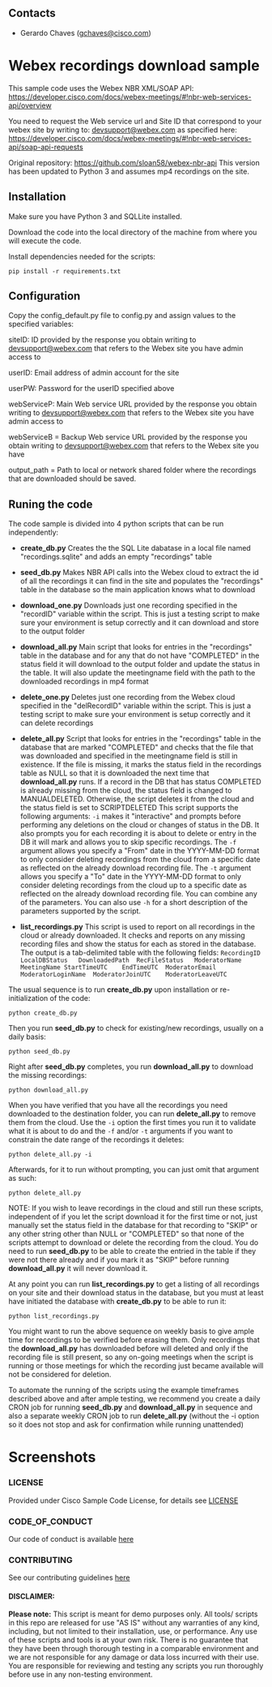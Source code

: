 ## Contacts
* Gerardo Chaves (gchaves@cisco.com)


# Webex recordings download sample

This sample code uses the Webex NBR XML/SOAP API: https://developer.cisco.com/docs/webex-meetings/#!nbr-web-services-api/overview

You need to request the Web service url and Site ID that correspond to your webex site by writing to: devsupport@webex.com
as specified here:  https://developer.cisco.com/docs/webex-meetings/#!nbr-web-services-api/soap-api-requests

Original repository: https://github.com/sloan58/webex-nbr-api 
This version has been updated to Python 3 and assumes mp4 recordings on the site. 

## Installation 

Make sure you have Python 3 and SQLLite installed.

Download the code into the local directory of the machine from where you will execute the code. 

Install dependencies needed for the scripts:

``` pip install -r requirements.txt ```



## Configuration

Copy the config_default.py file to config.py and 
assign values to the specified variables:  

siteID:  ID provided by the response you obtain writing to devsupport@webex.com that refers to the Webex site you have admin access to

userID: Email address of admin account for the site

userPW: Password for the userID specified above

webServiceP: Main Web service URL provided by the response you obtain writing to devsupport@webex.com that refers to the Webex site you have admin access to

webServiceB = Backup Web service URL provided by the response you obtain writing to devsupport@webex.com that refers to the Webex site you have

output_path = Path to local or network shared folder where the recordings that are downloaded should be saved.


## Runing the code

The code sample is divided into 4 python scripts that can be run independently:

- **create_db.py** Creates the the SQL Lite dabatase in a local file named "recordings.sqlite" and adds an empty "recordings" table

- **seed_db.py** Makes NBR API calls into the Webex cloud to extract the id of all the recordings it can find in the site and populates the "recordings" table in the database so the main application knows what to download

- **download_one.py** Downloads just one recording specified in the "recordID" variable within the script. This is just a testing script to make sure your environment is setup correctly and it can download and store to the output folder

- **download_all.py** Main script that looks for entries in the "recordings" table in the database and for any that do not have "COMPLETED" in the status field it will download to the output folder and update the status in the table. It will also update the meetingname field with the path to the downloaded recordings in mp4 format

- **delete_one.py** Deletes just one recording from the Webex cloud specified in the "delRecordID" variable within the script. This is just a testing script to make sure your environment is setup correctly and it can delete recordings

- **delete_all.py** Script that looks for entries in the "recordings" table in the database that are marked "COMPLETED" and checks that the file that was downloaded and specified in the meetingname field is still in existence. If the file is missing, it marks the status field in the recordings table as NULL so that it is downloaded the next time that **download_all.py** runs. 
 If a record in the DB that has status COMPLETED is already missing from the cloud, the status field is changed to MANUALDELETED. Otherwise, the script deletes it from the cloud and the status field is set to SCRIPTDELETED
 This script supports the following arguments:
 ```-i```  makes it "interactive" and prompts before performing any deletions on the cloud or changes of status in the DB. 
 It also prompts you for each recording it is about to delete or entry in the DB it will mark and allows you to skip specific recordings.
 The ```-f``` argument allows you specify a "From" date in the YYYY-MM-DD format to only consider deleting recordings from the cloud from a specific date as reflected on the already download recording file.
 The ```-t``` argument allows you specify a "To" date in the YYYY-MM-DD format to only consider deleting recordings from the cloud up to a specific date as reflected on the already download recording file. You can combine any of the parameters. You can also use ```-h``` for a short description of the parameters supported by the script. 
 
 
- **list_recordings.py** This script is used to report on all recordings in the cloud or already downloaded. It checks and reports on any missing recording files and 
show the status for each as stored in the database. The output is a tab-delimited table with the following fields: ```RecordingID	LocalDBStatus	DownloadedPath	RecFileStatus	ModeratorName	MeetingName	StartTimeUTC	EndTimeUTC	ModeratorEmail	ModeratorLoginName	ModeratorJoinUTC	ModeratorLeaveUTC	```

The usual sequence is to run **create_db.py** upon installation or re-initialization of the code:

```python create_db.py```

Then you run **seed_db.py** to check for existing/new recordings, usually on a daily basis:

```python seed_db.py```

Right after **seed_db.py** completes, you run **download_all.py** to download the missing recordings:

```python download_all.py```

When you have verified that you have all the recordings you need downloaded to the destination folder,
you can run **delete_all.py** to remove them from the cloud. Use the ```-i``` option the first times you run it to validate what it is about to do and the ```-f``` and/or ```-t``` arguments if you want to constrain the date range of the recordings it deletes: 

```python delete_all.py -i```

Afterwards, for it to run without prompting, you can just omit that argument as such: 

```python delete_all.py```

NOTE: If you wish to leave recordings in the cloud and still run these scripts, independent of if you let the script download it for the first time or not, 
just manually set the status field in the database for that recording to "SKIP" or any other string other than NULL or "COMPLETED" so that none of the scripts attempt to
download or delete the recording from the cloud. You do need to run **seed_db.py** to be able to create the entried in the table 
if they were not there already and if you mark it as "SKIP" before running **download_all.py** it will never download it.

At any point you can run **list_recordings.py** to get a listing of all recordings on your site and their download status in the database, but you must at least have initiated the 
database with **create_db.py** to be able to run it:

```python list_recordings.py```

You might want to run the above sequence on weekly basis to give ample time for recordings to be verified before erasing them. 
Only recordings that the **download_all.py** has downloaded before will deleted and only if the recording file is still present,
so any on-going meetings when the script is running or those meetings for which the recording just became available will not be 
considered for deletion. 

To automate the running of the scripts using the example timeframes described above and after ample testing,
we recommend you create a daily CRON job for running **seed_db.py** and **download_all.py** in sequence and also a separate weekly CRON job to run **delete_all.py** (without the -i option so it does not stop and ask for confirmation while running unattended)



# Screenshots

### LICENSE

Provided under Cisco Sample Code License, for details see [LICENSE](LICENSE.md)

### CODE_OF_CONDUCT

Our code of conduct is available [here](CODE_OF_CONDUCT.md)

### CONTRIBUTING

See our contributing guidelines [here](CONTRIBUTING.md)

#### DISCLAIMER:
<b>Please note:</b> This script is meant for demo purposes only. All tools/ scripts in this repo are released for use "AS IS" without any warranties of any kind, including, but not limited to their installation, use, or performance. Any use of these scripts and tools is at your own risk. There is no guarantee that they have been through thorough testing in a comparable environment and we are not responsible for any damage or data loss incurred with their use.
You are responsible for reviewing and testing any scripts you run thoroughly before use in any non-testing environment.